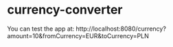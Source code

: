 # currency-converter


You can test the app at: http://localhost:8080/currency?amount=10&fromCurrency=EUR&toCurrency=PLN
